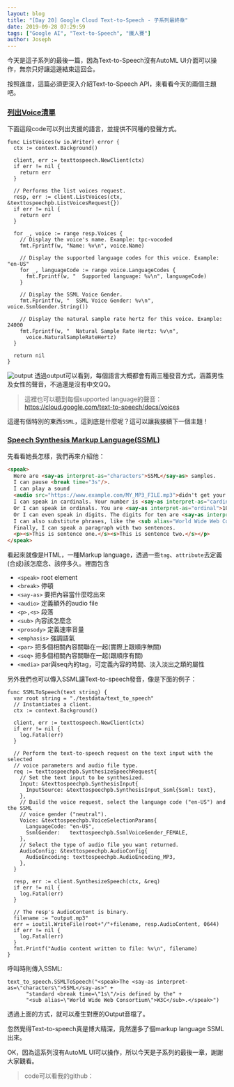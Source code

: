 ```yaml
---
layout: blog
title: "[Day 20] Google Cloud Text-to-Speech - 子系列最終章"
date: 2019-09-28 07:29:59
tags: ["Google AI", "Text-to-Speech", "鐵人賽"]
author: Joseph
---
```

今天是這子系列的最後一篇，因為Text-to-Speech沒有AutoML UI介面可以操作，無奈只好讓這邊結束這回合。

按照進度，這篇必須更深入介紹Text-to-Speech API，來看看今天的兩個主題吧。

### [列出Voice清單](https://cloud.google.com/text-to-speech/docs/list-voices)
下面這段code可以列出支援的語言，並提供不同種的發聲方式。

<!-- more -->

```golang
func ListVoices(w io.Writer) error {
  ctx := context.Background()

  client, err := texttospeech.NewClient(ctx)
  if err != nil {
    return err
  }

  // Performs the list voices request.
  resp, err := client.ListVoices(ctx, &texttospeechpb.ListVoicesRequest{})
  if err != nil {
    return err
  }

  for _, voice := range resp.Voices {
    // Display the voice's name. Example: tpc-vocoded
    fmt.Fprintf(w, "Name: %v\n", voice.Name)

    // Display the supported language codes for this voice. Example: "en-US"
    for _, languageCode := range voice.LanguageCodes {
      fmt.Fprintf(w, "  Supported language: %v\n", languageCode)
    }

    // Display the SSML Voice Gender.
    fmt.Fprintf(w, "  SSML Voice Gender: %v\n", voice.SsmlGender.String())

    // Display the natural sample rate hertz for this voice. Example: 24000
    fmt.Fprintf(w, "  Natural Sample Rate Hertz: %v\n",
      voice.NaturalSampleRateHertz)
  }

  return nil
}
```

![output](output.jpg)
透過output可以看到，每個語言大概都會有兩三種發音方式，涵蓋男性及女性的聲音，不過還是沒有中文QQ。
> 這裡也可以聽到每個supported language的聲音：https://cloud.google.com/text-to-speech/docs/voices

這邊有個特別的東西`SSML`，這到底是什麼呢？這可以讓我接續下一個主題！

### [Speech Synthesis Markup Language(SSML)](https://cloud.google.com/text-to-speech/docs/ssml)
先看看她長怎樣，我們再來介紹他：
```html
<speak>
  Here are <say-as interpret-as="characters">SSML</say-as> samples.
  I can pause <break time="3s"/>.
  I can play a sound
  <audio src="https://www.example.com/MY_MP3_FILE.mp3">didn't get your MP3 audio file</audio>.
  I can speak in cardinals. Your number is <say-as interpret-as="cardinal">10</say-as>.
  Or I can speak in ordinals. You are <say-as interpret-as="ordinal">10</say-as> in line.
  Or I can even speak in digits. The digits for ten are <say-as interpret-as="characters">10</say-as>.
  I can also substitute phrases, like the <sub alias="World Wide Web Consortium">W3C</sub>.
  Finally, I can speak a paragraph with two sentences.
  <p><s>This is sentence one.</s><s>This is sentence two.</s></p>
</speak>
```

看起來就像是HTML，一種Markup language，透過一些`tag`、`attribute`去定義(合成)該怎麼念、該停多久。裡面包含
- `<speak>` root element
- `<break>` 停頓
- `<say‑as>` 要把內容當什麼唸出來
- `<audio>` 定義額外的audio file
- `<p>,<s>` 段落
- `<sub>` 內容該怎麼念
- `<prosody>` 定義速率音量
- `<emphasis>` 強調語氣
- `<par>` 把多個相關內容關聯在一起(實際上跟順序無關)
- `<seq>` 把多個相關內容關聯在一起(跟順序有關)
- `<media>` par與seq內的tag，可定義內容的時間、淡入淡出之類的屬性

另外我們也可以傳入SSML讓Text-to-speech發音，像是下面的例子：
```golang
func SSMLToSpeech(text string) {
  var root string = "./testdata/text_to_speech"
  // Instantiates a client.
  ctx := context.Background()

  client, err := texttospeech.NewClient(ctx)
  if err != nil {
    log.Fatal(err)
  }

  // Perform the text-to-speech request on the text input with the selected
  // voice parameters and audio file type.
  req := texttospeechpb.SynthesizeSpeechRequest{
    // Set the text input to be synthesized.
    Input: &texttospeechpb.SynthesisInput{
      InputSource: &texttospeechpb.SynthesisInput_Ssml{Ssml: text},
    },
    // Build the voice request, select the language code ("en-US") and the SSML
    // voice gender ("neutral").
    Voice: &texttospeechpb.VoiceSelectionParams{
      LanguageCode: "en-US",
      SsmlGender:   texttospeechpb.SsmlVoiceGender_FEMALE,
    },
    // Select the type of audio file you want returned.
    AudioConfig: &texttospeechpb.AudioConfig{
      AudioEncoding: texttospeechpb.AudioEncoding_MP3,
    },
  }

  resp, err := client.SynthesizeSpeech(ctx, &req)
  if err != nil {
    log.Fatal(err)
  }

  // The resp's AudioContent is binary.
  filename := "output.mp3"
  err = ioutil.WriteFile(root+"/"+filename, resp.AudioContent, 0644)
  if err != nil {
    log.Fatal(err)
  }
  fmt.Printf("Audio content written to file: %v\n", filename)
}
```

呼叫時則傳入SSML:
```golang
text_to_speech.SSMLToSpeech("<speak>The <say-as interpret-as=\"characters\">SSML</say-as>" +
      "standard <break time=\"1s\"/>is defined by the" +
      "<sub alias=\"World Wide Web Consortium\">W3C</sub>.</speak>")
```
透過上面的方式，就可以產生對應的Output音檔了。

忽然覺得Text-to-speech真是博大精深，竟然還多了個markup language SSML出來。

OK，因為這系列沒有AutoML UI可以操作，所以今天是子系列的最後一章，謝謝大家觀看。
> code可以看我的github：
